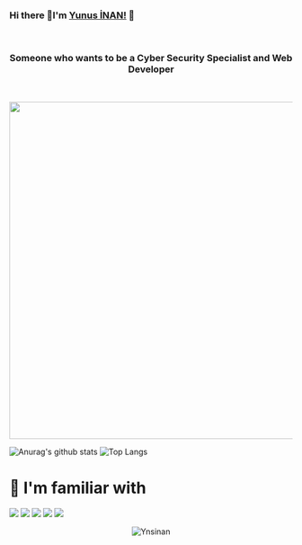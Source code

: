### Hi there 👋I'm [Yunus İNAN!](https://github.com/Ynsinan) 👋
<br/>
<h3 align="center">Someone who wants to be a Cyber Security Specialist and Web Developer</h3>
<br/>
<p align="center">
   <img src="https://media.giphy.com/media/RnPRNP5ICPl6M/giphy.gif" width="600" />
</p>
<!--<p align="left"> 
  <img src="https://komarev.com/ghpvc/?username=ynsinan"%20 alt="ynsinan"/> 
</p> -->

<!--**Languages and Tools:**  
<br/>
<br/>

<br><br>


<code><img height="50" src="https://www.flaticon.com/svg/vstatic/svg/226/226777.svg?token=exp=1610576956~hmac=ffe5260c01f861861c3b7f7d468146af"></code>
<code><img height="50" src="https://www.flaticon.com/svg/vstatic/svg/919/919827.svg?token=exp=1610577079~hmac=d07ad5cdc980bd2fa0b29a876983b0c6"></code>
<code><img height="50" src="https://www.flaticon.com/svg/vstatic/svg/919/919826.svg?token=exp=1610577134~hmac=fb44a99b4e3b9d00115475ae39a59548"></code> -->

![Anurag's github stats](https://github-readme-stats.vercel.app/api?username=Ynsinan&theme=midnight-purple&show_icons=true)
![Top Langs](https://github-readme-stats.vercel.app/api/top-langs/?username=Ynsinan&layout=compact&theme=midnight-purple)

# 🧰 I'm familiar with

![](https://img.shields.io/badge/-JAVA-%23E44D27?style=flat-square&logo=java&logoColor=ffffff)
![](https://img.shields.io/badge/-HTML5-%23E44D27?style=flat-square&logo=html5&logoColor=ffffff)
![](https://img.shields.io/badge/-CSS3-%231572B6?style=flat-square&logo=css3)
![](https://img.shields.io/badge/-JavaScript-%23F7DF1C?style=flat-square&logo=javascript&logoColor=000000&labelColor=%23F7DF1C&color=%23FFCE5A)
![](https://img.shields.io/badge/-React-61DAFB?style=flat-square&logo=react&logoColor=ffffff)


<p align="center">
   <img src="https://komarev.com/ghpvc/?username=Ynsinan"%20 alt="Ynsinan"/> 
  </p>




<!--
**Ynsinan/Ynsinan** is a ✨ _special_ ✨ repository because its `README.md` (this file) appears on your GitHub profile.

Here are some ideas to get you started:

- 🔭 I’m currently working on ...
- 🌱 I’m currently learning ...
- 👯 I’m looking to collaborate on ...
- 🤔 I’m looking for help with ...
- 💬 Ask me about ...
- 📫 How to reach me: ...
- 😄 Pronouns: ...
- ⚡ Fun fact: ...

-->
